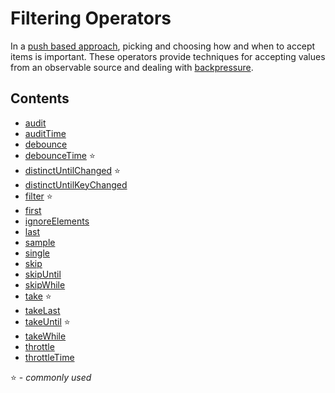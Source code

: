 # Filtering Operators

In a
[push based approach](http://reactivex.io/rxjs/manual/overview.html#pull-versus-push),
picking and choosing how and when to accept items is important. These operators
provide techniques for accepting values from an observable source and dealing
with
[backpressure](https://github.com/Reactive-Extensions/RxJS/blob/master/doc/gettingstarted/backpressure.md).

## Contents

- [audit](audit.md)
- [auditTime](audittime.md)
- [debounce](debounce.md)
- [debounceTime](debouncetime.md) :star:
- [distinctUntilChanged](distinctuntilchanged.md) :star:
- [distinctUntilKeyChanged](distinctuntilkeychanged.md)
- [filter](filter.md) :star:
- [first](first.md)
- [ignoreElements](ignoreelements.md)
- [last](last.md)
- [sample](sample.md)
- [single](single.md)
- [skip](skip.md)
- [skipUntil](skipuntil.md)
- [skipWhile](skipwhile.md)
- [take](take.md) :star:
- [takeLast](takelast.md)
- [takeUntil](takeuntil.md) :star:
- [takeWhile](takewhile.md)
- [throttle](throttle.md)
- [throttleTime](throttletime.md)

:star: - _commonly used_

